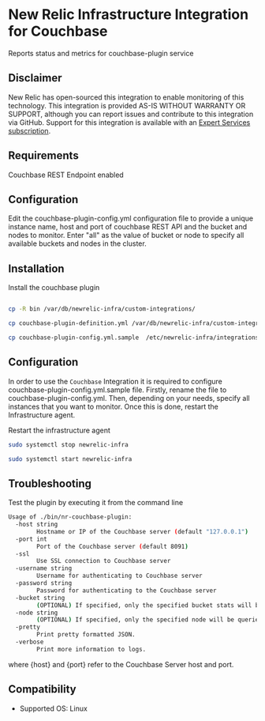 # New Relic Infrastructure Integration for Couchbase

Reports status and metrics for couchbase-plugin service

## Disclaimer

New Relic has open-sourced this integration to enable monitoring of this technology. This integration is provided AS-IS WITHOUT WARRANTY OR SUPPORT, although you can report issues and contribute to this integration via GitHub. Support for this integration is available with an [Expert Services subscription](newrelic.com/expertservices).

## Requirements

Couchbase REST Endpoint enabled

## Configuration

Edit the couchbase-plugin-config.yml configuration file to provide a unique instance name, host and port of couchbase REST API and the bucket and nodes to monitor. Enter "all" as the value of bucket or node to specify all available buckets and nodes in the cluster.


## Installation

Install the couchbase plugin
```sh

cp -R bin /var/db/newrelic-infra/custom-integrations/

cp couchbase-plugin-definition.yml /var/db/newrelic-infra/custom-integrations/

cp couchbase-plugin-config.yml.sample  /etc/newrelic-infra/integrations.d/

```

## Configuration

In order to use the `Couchbase` Integration it is required to configure couchbase-plugin-config.yml.sample file. Firstly, rename the file to couchbase-plugin-config.yml. Then, depending on your needs, specify all instances that you want to monitor. Once this is done, restart the Infrastructure agent.

Restart the infrastructure agent
```sh
sudo systemctl stop newrelic-infra

sudo systemctl start newrelic-infra
```

## Troubleshooting

Test the plugin by executing it from the command line

```sh
Usage of ./bin/nr-couchbase-plugin:
  -host string
    	Hostname or IP of the Couchbase server (default "127.0.0.1")
  -port int
    	Port of the Couchbase server (default 8091)
  -ssl
    	Use SSL connection to Couchbase server
  -username string
    	Username for authenticating to Couchbase server
  -password string
    	Password for authenticating to the Couchbase server
  -bucket string
    	(OPTIONAL) If specified, only the specified bucket stats will be fetched (default "all")
  -node string
    	(OPTIONAL) If specified, only the specified node will be queried (default "all")
  -pretty
    	Print pretty formatted JSON.
  -verbose
    	Print more information to logs.
```

where {host} and {port} refer to the Couchbase Server host and port.

## Compatibility

* Supported OS: Linux 

